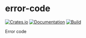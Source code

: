 # error-code

[![Crates.io](https://img.shields.io/crates/v/error-code.svg)](https://crates.io/crates/error-code)
[![Documentation](https://docs.rs/error-code/badge.svg)](https://docs.rs/crate/error-code/)
[![Build](https://github.com/DoumanAsh/error-code/workflows/Rust/badge.svg)](https://github.com/DoumanAsh/error-code/actions?query=workflow%3ARust)

Error code
